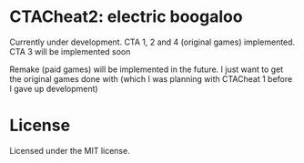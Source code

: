 # CTACheat2: electric boogaloo
Currently under development. CTA 1, 2 and 4 (original games) implemented.
CTA 3 will be implemented soon

Remake (paid games) will be implemented in the future. I just want to get the original games done with (which I was planning with CTACheat 1 before I gave up development)

# License
Licensed under the MIT license.
